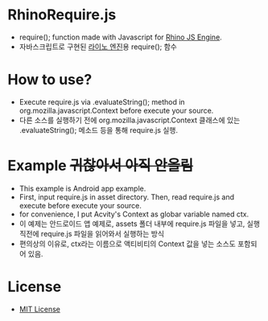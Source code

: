 # RhinoRequire.js
* require(); function made with Javascript for [Rhino JS Engine](https://github.com/mozilla/rhino).
* 자바스크립트로 구현된 [라이노 엔진](https://github.com/mozilla/rhino)용 require(); 함수

# How to use?
* Execute require.js via .evaluateString(); method in org.mozilla.javascript.Context before execute your source.
* 다른 소스를 실행하기 전에 org.mozilla.javascript.Context 클래스에 있는 .evaluateString(); 메소드 등을 통해 require.js 실행.

# Example ~~귀찮아서 아직 안올림~~
* This example is Android app example.
* First, input require.js in asset directory. Then, read require.js and execute before execute your source.
* for convenience, I put Acvity's Context as globar variable named ctx.
* 이 예제는 안드로이드 앱 예제로, assets 폴더 내부에 require.js 파일을 넣고, 실행 직전에 require.js 파일을 읽어와서 실행하는 방식
* 편의상의 이유로, ctx라는 이름으로 액티비티의 Context 값을 넣는 소스도 포함되어 있음.

# License
* [MIT License](https://github.com/DarkTornado/RhinoRequire.js/blob/master/LICENSE)
